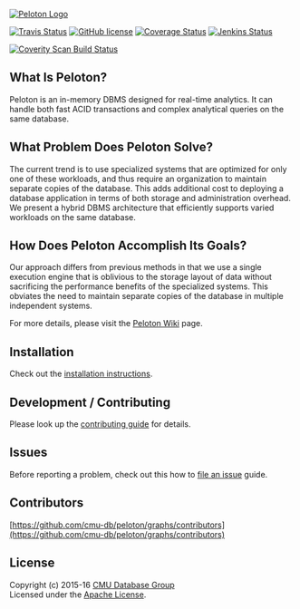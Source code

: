 [![Peloton Logo](http://db.cs.cmu.edu/wordpress/wp-content/uploads/2015/11/peloton.jpg)](http://pelotondb.org/)

[![Travis Status](https://travis-ci.org/cmu-db/peloton.svg?branch=master)](https://travis-ci.org/cmu-db/peloton)
[![GitHub license](https://img.shields.io/badge/license-apache-blue.svg?style=flat)](https://www.apache.org/licenses/LICENSE-2.0)
[![Coverage Status](https://coveralls.io/repos/github/cmu-db/peloton/badge.svg?branch=master)](https://coveralls.io/github/cmu-db/peloton?branch=master)
[![Jenkins Status](http://jenkins.db.cs.cmu.edu:8080/job/Peloton/badge/icon)](http://jenkins.db.cs.cmu.edu:8080/job/Peloton/)

<a href="https://scan.coverity.com/projects/cmu-db-peloton">
  <img alt="Coverity Scan Build Status"
  src="https://scan.coverity.com/projects/9194/badge.svg"/>
</a>

## What Is Peloton?

Peloton is an in-memory DBMS designed for real-time analytics. It can handle both fast ACID transactions and complex analytical queries on the same database. 

## What Problem Does Peloton Solve?

The current trend is to use specialized systems that are optimized for only one of these workloads, and thus require an organization to maintain separate copies of the database. This adds additional cost to deploying a database application in terms of both storage and administration overhead. We present a hybrid DBMS architecture that efficiently supports varied workloads on the same database.

## How Does Peloton Accomplish Its Goals?

Our approach differs from previous methods in that we use a single execution engine that is oblivious to the storage layout of data without sacrificing the performance benefits of the specialized systems. This obviates the need to maintain separate copies of the database in multiple independent systems.

For more details, please visit the [Peloton Wiki](https://github.com/cmu-db/peloton/wiki "Peloton Wiki") page.

## Installation

Check out the [installation instructions](https://github.com/cmu-db/peloton/wiki/Installation).

## Development / Contributing

Please look up the [contributing guide](https://github.com/cmu-db/peloton/blob/master/CONTRIBUTING.md#development) for details.

## Issues

Before reporting a problem, check out this how to [file an issue](https://github.com/cmu-db/peloton/blob/master/CONTRIBUTING.md#file-an-issue) guide.

## Contributors

[https://github.com/cmu-db/peloton/graphs/contributors](https://github.com/cmu-db/peloton/graphs/contributors)

## License

Copyright (c) 2015-16 [CMU Database Group](http://db.cs.cmu.edu/)  
Licensed under the [Apache License](LICENSE).
